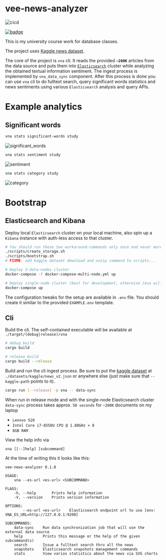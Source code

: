 [kaggle-dataset]: https://www.kaggle.com/rmisra/news-category-dataset

# vee-news-analyzer

![cicd](https://github.com/Veetaha/vee-news-analyzer/workflows/cicd/badge.svg)

[![badge](https://img.shields.io/badge/docs-master-blue.svg)](https://veetaha.github.io/vee-news-analyzer/vna/)


This is my university course work for database classes.

The project uses [Kaggle news dataset](kaggle-dataset).

The core of the project is `vna` cli.
It reads the provided **`~200K`** articles from the data source and puts them into [`Elasticsearch`](https://github.com/elastic/elasticsearch) cluster while analyzing
the obtained textual information sentiment.
The ingest process is implemented by `vna_data_sync` component.
After this process is done you can use `vna` cli to do fulltext search,
query significant words statistics and news sentiments using various `Elasticsearch`
analysis and query APIs.

# Example analytics

## Significant words

```bash
vna stats significant-words study
```

![significant_words](https://user-images.githubusercontent.com/36276403/82747264-e4128000-9d9f-11ea-8a96-4b167013dc13.png)

```bash
vna stats sentiment study
```

![sentiment](https://user-images.githubusercontent.com/36276403/82749758-1c23be00-9db4-11ea-9302-631ab37f70dc.png)

```bash
vna stats category study
```

![category](https://user-images.githubusercontent.com/36276403/82750418-aff78900-9db8-11ea-82c6-22044ad292c9.png)


# Bootstrap

## Elasticsearch and Kibana

Deploy local `Elasticsearch` cluster on your local machine, also
spin up a `Kibana` instance with auth-less access to that cluster.
```bash
# You should run these two workaround-commands only once and never more (at least I hope so)
./scripts/create_storage.sh
./scripts/bootstrap.sh
# FIXME: add kaggle dataset download and unzip command to scripts...

# Deploy 3-data-nodes cluster
docker-compose -f docker-compose-multi-node.yml up

# Deploy single-node cluster (best for development, otherwise Java will eat your RAM)
docker-compose up
```
The configuration tweaks for the setup are available in `.env` file.
You should create it similar to the provided `EXAMPLE.env` template.

## Cli

Build the cli. The self-contained executable will be available at `./target/(debug|release)/vna`

```bash
# debug build
cargo build

# release build
cargo build --release
```

Build and run the cli ingest process. Be sure to put the [kaggle dataset](kaggle-dataset)
at `./datasets/kaggle/news_v2.json` or anywhere else (just make sure that `--kaggle-path`
points to it).

```bash
cargo run [--release] -p vna -- data-sync
```

When run in release mode and with the single-node Elasticsearch cluster `data-sync` process
takes approx. `50 seconds` for `~200K` documents on my laptop
- `Lenovo 520`
- `Intel Core i7-8550U CPU @ 1.80GHz × 8`
- `8GB RAM`

View the help info via
```
vna [[--]help] [subcommand]
```

At the time of writing this it looks like this:

```
vee-news-analyzer 0.1.0

USAGE:
    vna --es-url <es-url> <SUBCOMMAND>

FLAGS:
    -h, --help       Prints help information
    -V, --version    Prints version information

OPTIONS:
        --es-url <es-url>    Elasticsearch endpoint url to use [env: VNA_ES_URL=http://127.0.0.1:9200]

SUBCOMMANDS:
    data-sync    Run data synchronization job that will use the external data source
    help         Prints this message or the help of the given subcommand(s)
    search       Issue a fulltext search thru all the news
    snapshots    Elasticsearch snapshots management commands
    stats        View varios statistics about the news via SVG charts
```
